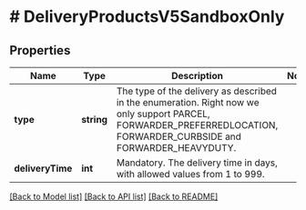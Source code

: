 # # DeliveryProductsV5SandboxOnly

## Properties

Name | Type | Description | Notes
------------ | ------------- | ------------- | -------------
**type** | **string** | The type of the delivery as described in the enumeration. Right now we only support PARCEL, FORWARDER_PREFERREDLOCATION, FORWARDER_CURBSIDE and FORWARDER_HEAVYDUTY. |
**deliveryTime** | **int** | Mandatory. The delivery time in days, with allowed values from 1 to 999. |

[[Back to Model list]](../../README.md#models) [[Back to API list]](../../README.md#endpoints) [[Back to README]](../../README.md)
